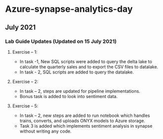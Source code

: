 # Azure-synapse-analytics-day

## July 2021
### Lab Guide Updates (Updated on 15 July 2021)

1. Exercise – 1:
	 - In task -1, New SQL scripts were added to query the delta lake to calculate the quarterly sales and to export the CSV files to datalake.
	 - In task - 2, SQL scripts are added to query the datalake.

2. Exercise – 2:
   - In task – 2, steps are updated for pipeline implementations.
   - Bonus task is added to look into sentiment data.

3. Exercise – 5:
   - In task – 2, new steps are added to run notebook which handles trains, converts, and uploads ONYX models to Azure storage.
   - Task 3 is added which implements sentiment analysis in synapse without writing any code.

